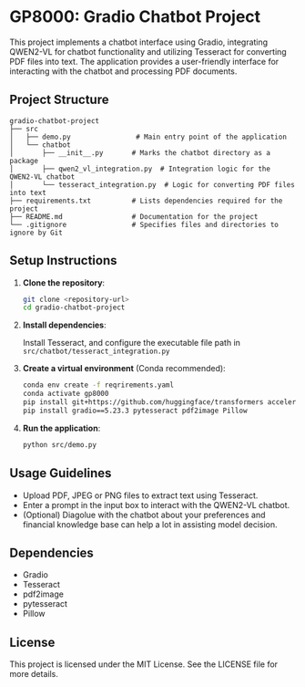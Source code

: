 # GP8000: Gradio Chatbot Project

This project implements a chatbot interface using Gradio, integrating QWEN2-VL for chatbot functionality and utilizing Tesseract for converting PDF files into text. The application provides a user-friendly interface for interacting with the chatbot and processing PDF documents.

## Project Structure

```
gradio-chatbot-project
├── src
│   ├── demo.py                # Main entry point of the application
│   └── chatbot
│       ├── __init__.py       # Marks the chatbot directory as a package
│       ├── qwen2_vl_integration.py  # Integration logic for the QWEN2-VL chatbot
│       └── tesseract_integration.py  # Logic for converting PDF files into text
├── requirements.txt          # Lists dependencies required for the project
├── README.md                 # Documentation for the project
└── .gitignore                # Specifies files and directories to ignore by Git
```

## Setup Instructions

1. **Clone the repository**:
   ```bash
   git clone <repository-url>
   cd gradio-chatbot-project
   ```

2. **Install dependencies**:

   Install Tesseract, and configure the executable file path in `src/chatbot/tesseract_integration.py`

3. **Create a virtual environment** (Conda recommended):
   ```bash
   conda env create -f reqrirements.yaml
   conda activate gp8000
   pip install git+https://github.com/huggingface/transformers accelerate
   pip install gradio==5.23.3 pytesseract pdf2image Pillow
   ```

4. **Run the application**:
   ```bash
   python src/demo.py
   ```

## Usage Guidelines

- Upload PDF, JPEG or PNG files to extract text using Tesseract.
- Enter a prompt in the input box to interact with the QWEN2-VL chatbot.
- (Optional) Diagolue with the chatbot about your preferences and financial knowledge base can help a lot in assisting model decision.

## Dependencies

- Gradio
- Tesseract
- pdf2image
- pytesseract
- Pillow

## License

This project is licensed under the MIT License. See the LICENSE file for more details.
